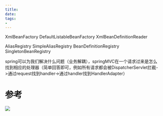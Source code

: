 ```yaml
---
title: 
date: 
tags:
- 
---
```




XmlBeanFactory
DefaultListableBeanFactory
XmlBeanDefinitionReader



AliasRegistry
SimpleAliasRegistry
BeanDefinitionRegistry
SingletonBeanRegistry


spring可以为我们解决什么问题（业务解耦），springMVC在一个请求过来是怎么找到相应的处理器（简单回答即可，例如所有请求都会被DispatcherServlet拦截->通过request找到handler->通过handler找到HandlerAdapter）

# 参考

[![](https://static.segmentfault.com/v-5b1df2a7/global/img/creativecommons-cc.svg)](https://creativecommons.org/licenses/by-nc-nd/4.0/)